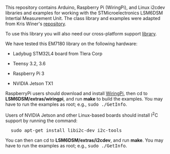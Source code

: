 This repository contains Arduino, Raspberry Pi (WiringPi), and Linux i2cdev
libraries and examples for working with the STMicroelectronics LSM6DSM Intertial Measurement Unit.
The class library and examples were adapted from Kris Winer's
[repository](https://github.com/kriswiner/LSM6DSM_LIS2MDL_LPS22HB).

To use this library you will also need our cross-platform support 
[library](https://github.com/simondlevy/CrossPlatformDataBus).

We have tested this EM7180 library on the following hardware:

* Ladybug STM32L4 board from Tlera Corp

* Teensy 3.2, 3.6

* Raspberry Pi 3

* NVIDIA Jetson TX1

RaspberryPi users should download and install [WiringPi](http://wiringpi.com/),
then cd to <b>LSM6DSM/extras/wiringpi</b>, and run <b>make</b>
to build the examples.  You may have to run the examples as root; e.g., <tt>sudo ./GetInfo</tt>.

Users of NVIDIA Jetson and other Linux-based boards should install I<sup>2</sup>C support by running the command:
<pre>
  sudo apt-get install libi2c-dev i2c-tools
</pre>
You can then can cd to <b>LSM6DSM/extras/i2cdev</b>, and run
<b>make</b>. You may have to run the examples as root; e.g., <tt>sudo ./GetInfo</tt>.

